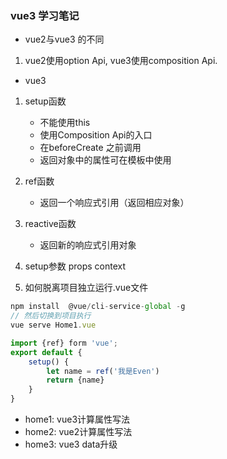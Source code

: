 ### vue3 学习笔记

- vue2与vue3 的不同
1. vue2使用option Api, vue3使用composition Api.

- vue3
1. setup函数
    - 不能使用this
    - 使用Composition Api的入口
    - 在beforeCreate 之前调用
    - 返回对象中的属性可在模板中使用

2. ref函数
    - 返回一个响应式引用（返回相应对象）

3. reactive函数
    - 返回新的响应式引用对象

4. setup参数 props context

5. 如何脱离项目独立运行.vue文件
```javascript
npm install  @vue/cli-service-global -g 
// 然后切换到项目执行
vue serve Home1.vue
```

```javascript
import {ref} form 'vue';
export default {
    setup() {
        let name = ref('我是Even')
        return {name}
    }
}
```

- home1: vue3计算属性写法
- home2: vue2计算属性写法
- home3: vue3 data升级